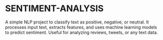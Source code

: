 # SENTIMENT-ANALYSIS
A simple NLP project to classify text as positive, negative, or neutral. It processes input text, extracts features, and uses machine learning models to predict sentiment. Useful for analyzing reviews, tweets, or any text data.
